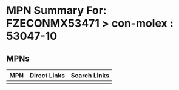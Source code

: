 



# MPN Summary For: FZECONMX53471 > con-molex : 53047-10

## MPNs
  

|MPN|Direct Links|Search Links|
| :--- | :--- | :--- |
||||
